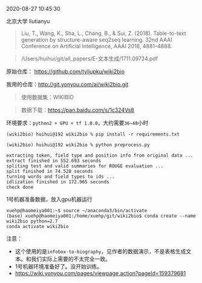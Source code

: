 
2020-08-27 10:45:30

北京大学 liutianyu

>Liu, T., Wang, K., Sha, L., Chang, B., & Sui, Z. (2018). Table-to-text generation by structure-aware seq2seq learning. 32nd AAAI Conference on Artificial Intelligence, AAAI 2018, 4881–4888.

>/Users/huihui/git/all_papers/E-文本生成/1711.09724.pdf

原始仓库：
https://github.com/tyliupku/wiki2bio

我用的仓库：http://git.yonyou.com/ai/wiki2bio.git

>使用数据集：WIKIBIO

>数据下载：https://pan.baidu.com/s/1c324Vs8

环境要求：`python2 + GPU + tf 1.0.0`，大约需要`36~48`小时

```
(wiki2bio) huihui@192 wiki2bio % pip install -r requirements.txt

(wiki2bio) huihui@192 wiki2bio % python preprocess.py 

extracting token, field type and position info from original data ...
extract finished in 552.693 seconds
spliting test and valid summaries for ROUGE evaluation ...
split finished in 74.528 seconds
turning words and field types to ids ...
idlization finished in 172.965 seconds
check done
````

1号机器准备数据，放入gpu机器运行
```
xuehp@haomeiya001:~$ source ~/anaconda3/bin/activate 
(base) xuehp@haomeiya001:/home/xuehp/git/wiki2bio$ conda create --name wiki2bio python=2.7 
conda activate wiki2bio
```

注意：
- 这个使用的是`infobox-to-biography`，见作者的数据演示，不是表格生成文本。和我们实际上需要的不太完全一致。
- 1号机器环境准备好了。没开始训练。
- https://wiki.yonyou.com/pages/viewpage.action?pageId=159379681

